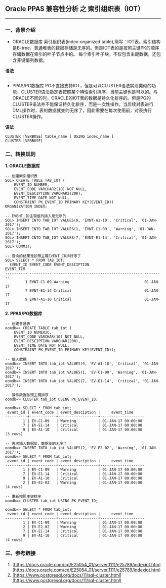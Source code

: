 ## Oracle PPAS 兼容性分析 之 索引组织表（IOT）
---

### 一、背景介绍
+ ORACLE数据库
索引组织表(index-organized table),简写：IOT表。索引结构是B-tree，普通堆表的数据存储是无序的。但是IOT表的是按照主键PK的顺序存储数据在索引的叶子节点中的。
每个索引叶子块，不仅包含主键数据，还包含非键值列数据。

**语法**
```

```

+ PPAS/PG数据库
PG不直接支持IOT，但是可以CLUSTER语法实现类似的功能，CLUSTER语法指定表按照某个特性索引排序，当前主键也是可以的。与ORACLE不同的时，ORACLE的IOT表的数据是持久化排序的。但是PG的CLUSTER语法并不能保证持久化排序，而是一次性操作，当后续对表进行DML操作时，表的数据就变的无序了，因此需要在每次使用前，对表执行CLUSTER操作。

**语法**
```
CLUSTER [VERBOSE] table_name [ USING index_name ]
CLUSTER [VERBOSE]
```

### 二、转换规则
**1. ORACLE数据库**
```
-- 创建索引组织表
SQL> CREATE TABLE TAB_IOT (
	EVENT_ID NUMBER,
	EVENT_CODE VARCHAR2(10) NOT NULL, 
	EVENT_DESCIPTION VARCHAR2(200),
	EVENT_TIME DATE NOT NULL,
	CONSTRAINT PK_EVENT_ID PRIMARY KEY(EVENT_ID)) 
ORGANIZATION INDEX;

-- EVENT_ID主键值的插入是无序的
SQL> INSERT INTO TAB_IOT VALUES(9, 'EVNT-A1-10', 'Critical', '01-JAN-2017'); 
SQL> INSERT INTO TAB_IOT VALUES(1, 'EVNT-C1-09', 'Warning', '01-JAN-2017'); 
SQL> INSERT INTO TAB_IOT VALUES(7, 'EVNT-E1-14', 'Critical', '01-JAN-2017');
SQL> COMMIT;

-- 查询的结果是按照主键EVENT_ID排好序了
SQL> SELECT * FROM TAB_IOT;
  EVENT_ID EVENT_CODE EVENT_DESCIPTION                         EVENT_TIM
---------- ---------- ---------------------------------------- ---------
         1 EVNT-C1-09 Warning                                  01-JAN-17
         7 EVNT-E1-14 Critical                                 01-JAN-17
         9 EVNT-A1-10 Critical                                 01-JAN-17

```

**2. PPAS/PG数据库**
```
-- 创建普通表
oomdb=> CREATE TABLE tab_iot (
	EVENT_ID NUMERIC,
	EVENT_CODE VARCHAR(10) NOT NULL, 
	EVENT_DESCIPTION VARCHAR(200),
	EVENT_TIME DATE NOT NULL,
	CONSTRAINT PK_EVENT_ID PRIMARY KEY(EVENT_ID));

-- 插入数据
oomdb=> INSERT INTO tab_iot VALUES(9, 'EV-A1-10', 'Critical', '01-JAN-2017');
oomdb=> INSERT INTO tab_iot VALUES(1, 'EV-C1-09', 'Warning', '01-JAN-2017');
oomdb=> INSERT INTO tab_iot VALUES(7, 'EV-E1-14', 'Critical', '01-JAN-2017');

-- 操作数据按照主键排序
oomdb=> CLUSTER tab_iot USING PK_EVENT_ID; 

oomdb=> SELECT * FROM tab_iot;
 event_id | event_code | event_desciption |     event_time     
----------+------------+------------------+--------------------
        1 | EV-C1-09   | Warning          | 01-JAN-17 00:00:00
        7 | EV-E1-14   | Critical         | 01-JAN-17 00:00:00
        9 | EV-A1-10   | Critical         | 01-JAN-17 00:00:00
(3 rows)

-- 再次插入数据后，数据变的无序了
oomdb=> INSERT INTO tab_iot VALUES(2, 'EV-E2-02', 'Warning', '01-JAN-2017');
oomdb=> SELECT * FROM tab_iot;
 event_id | event_code | event_desciption |     event_time     
----------+------------+------------------+--------------------
        1 | EV-C1-09   | Warning          | 01-JAN-17 00:00:00
        7 | EV-E1-14   | Critical         | 01-JAN-17 00:00:00
        9 | EV-A1-10   | Critical         | 01-JAN-17 00:00:00
        2 | EV-E2-02   | Warning          | 01-JAN-17 00:00:00
(4 rows)

-- 重新按照主键排序
oomdb=> CLUSTER tab_iot USING PK_EVENT_ID; 

oomdb=> SELECT * FROM tab_iot;
 event_id | event_code | event_desciption |     event_time     
----------+------------+------------------+--------------------
        1 | EV-C1-09   | Warning          | 01-JAN-17 00:00:00
        2 | EV-E2-02   | Warning          | 01-JAN-17 00:00:00
        7 | EV-E1-14   | Critical         | 01-JAN-17 00:00:00
        9 | EV-A1-10   | Critical         | 01-JAN-17 00:00:00
(4 rows)
```
### 三、参考链接
1. [https://docs.oracle.com/cd/E25054_01/server.1111/e25789/indexiot.htm](https://docs.oracle.com/cd/E25054_01/server.1111/e25789/indexiot.htm)
2. [https://www.postgresql.org/docs/11/sql-cluster.html](https://www.postgresql.org/docs/11/sql-cluster.html)
